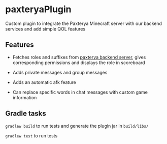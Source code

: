 # paxteryaPlugin
Custom plugin to integrate the Paxterya Minecraft server with our backend services and add simple QOL features

## Features

- Fetches roles and suffixes from [paxterya backend server](https://gitlab.com/paxterya/txt-bot-and-server), gives corresponding permissions and displays the role in scoreboard

- Adds private messages and group messages

- Adds an automatic afk feature

- Can replace specific words in chat messages with custom game information

## Gradle tasks

`gradlew build` to run tests and generate the plugin jar in `build/libs/`

`gradlew test` to run tests
